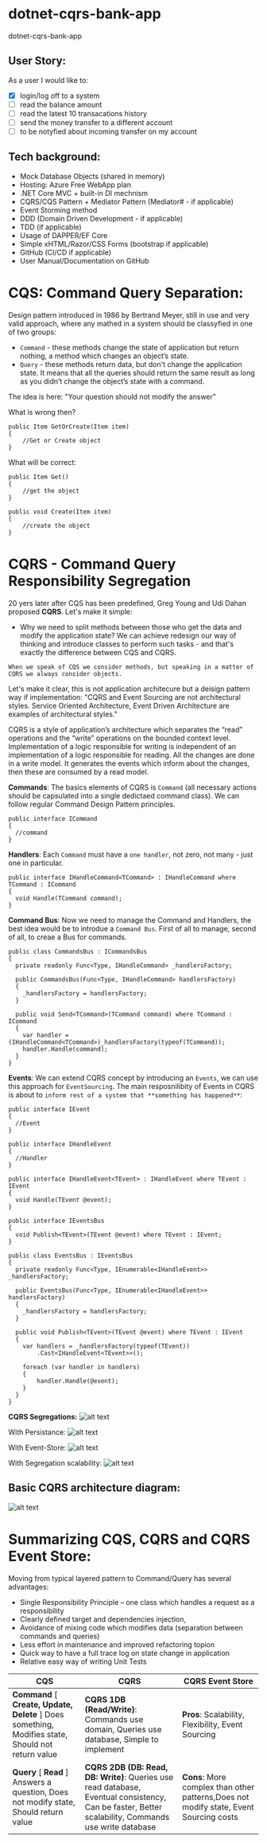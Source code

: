 # dotnet-cqrs-bank-app
dotnet-cqrs-bank-app


## User Story:
As a user I would like to:
  - [x] login/log off to a system
  - [ ] read the balance amount
  - [ ] read the latest 10 transacations history 
  - [ ] send the money transfer to a different account
  - [ ] to be notyfied about incoming transfer on my account

## Tech background:
  - Mock Database Objects (shared in memory)
  - Hosting: Azure Free WebApp plan
  - .NET Core MVC + built-in DI mechnism
  - CQRS/CQS Pattern + Mediator Pattern (Mediator# - if applicable)
  - Event Storming method
  - DDD (Domain Driven Development - if applicable)
  - TDD (if applicable)
  - Usage of DAPPER/EF Core
  - Simple xHTML/Razor/CSS Forms (bootstrap if applicable)
  - GitHub (CI/CD if applicable)
  - User Manual/Documentation on GitHub
  
  
  
# CQS: Command Query Separation:
Design pattern introduced in 1986 by Bertrand Meyer, still in use and very valid approach, where any mathed in a system should be classyfied in one of two groups:
 - `Command` - these methods change the state of application but return nothing, a method which changes an object’s state.
 - `Query` - these methods return data, but don't change the application state. It means that all the queries should return the same result as long as you didn’t change the object’s state with a command.

The idea is here:
"Your question should not modify the answer"

What is wrong then?
```
public Item GetOrCreate(Item item)
{
	//Get or Create object
}
```

What will be correct:
```
public Item Get() 
{
	//get the object
}

public void Create(Item item)
{
	//create the object
}
```



# CQRS - Command Query Responsibility Segregation
20 yers later after CQS has been predefined, Greg Young and Udi Dahan proposed **CQRS**. Let's make it simple:
 - Why we need to split methods between those who get the data and modify the application state? We can achieve redesign our way of thinking and introduce classes to perform such tasks - and that's exactly the difference between CQS and CQRS.

`When we speak of CQS we consider methods, but speaking in a matter of CQRS we always consider objects.`

Let's make it clear, this is not application architecure but a deisign pattern way if implementation:
"CQRS and Event Sourcing are not architectural styles. Service Oriented Architecture, Event Driven Architecture are examples of architectural styles."
 
CQRS is a style of application’s architecture which separates the “read” operations and the “write” operations on the bounded context level.
Implementation of a logic responsible for writing is independent of an implementation of a logic responsible for reading.
All the changes are done in a write model. It generates the events which inform about the changes, then these are consumed by a read model.

**Commands**: The basics elements of CQRS is `Command` (all necessary actions should be capsulated into a single dedictaed command class). We can follow regular Command Design Pattern principles.
```
public interface ICommand
{
  //command
}
```

**Handlers**: Each `Command` must have a `one handler`, not zero, not many - just one in particular.
```
public interface IHandleCommand<TCommand> : IHandleCommand where TCommand : ICommand
{
  void Handle(TCommand command);
}
```

**Command Bus**: Now we need to manage the Command and Handlers, the best idea would be to introdue a `Command Bus`. First of all to manage, second of all, to creae a Bus for commands.
```
public class CommandsBus : ICommandsBus
{
  private readonly Func<Type, IHandleCommand> _handlersFactory;
 
  public CommandsBus(Func<Type, IHandleCommand> handlersFactory)
  {
	_handlersFactory = handlersFactory;
  }
 
  public void Send<TCommand>(TCommand command) where TCommand : ICommand
  {
	var handler = (IHandleCommand<TCommand>)_handlersFactory(typeof(TCommand));
	handler.Handle(command);
  }
}
```

**Events**: We can extend CQRS concept by introducing an `Events`, we can use this approach for `EventSourcing`. The main resposnilibity of Events in CQRS is about to `inform rest of a system that **something has happened**`:
```
public interface IEvent
{
  //Event 
}

public interface IHandleEvent
{
  //Handler
}

public interface IHandleEvent<TEvent> : IHandleEvent where TEvent : IEvent
{
  void Handle(TEvent @event);
}

public interface IEventsBus
{
  void Publish<TEvent>(TEvent @event) where TEvent : IEvent;
}

public class EventsBus : IEventsBus
{
  private readonly Func<Type, IEnumerable<IHandleEvent>> _handlersFactory;
 
  public EventsBus(Func<Type, IEnumerable<IHandleEvent>> handlersFactory)
  {
	_handlersFactory = handlersFactory;
  }
 
  public void Publish<TEvent>(TEvent @event) where TEvent : IEvent
  {
	var handlers = _handlersFactory(typeof(TEvent))
		.Cast<IHandleEvent<TEvent>>();
 
	foreach (var handler in handlers)
	{
		handler.Handle(@event);
	}
  }
}
```

**CQRS Segregations:**
![alt text](https://github.com/gwasylow/dotnet-cqrs-bank-app/blob/master/Images/cqrs-segregation.PNG)	

With Persistance:
![alt text](https://github.com/gwasylow/dotnet-cqrs-bank-app/blob/master/Images/cqrs-segregation-persistance.PNG)	

With Event-Store:
![alt text](https://github.com/gwasylow/dotnet-cqrs-bank-app/blob/master/Images/cqrs-segregation-event-store.PNG)	

With Segregation scalability:
![alt text](https://github.com/gwasylow/dotnet-cqrs-bank-app/blob/master/Images/cqrs-segregation-scalability.PNG )	



## Basic CQRS architecture diagram:
![alt text](https://github.com/gwasylow/dotnet-cqrs-bank-app/blob/master/Images/cqrs-basic-architecture.PNG)	


# Summarizing CQS, CQRS and CQRS Event Store:
Moving from typical layered pattern to Command/Query has several advantages:
 - Single Responsibility Principle – one class which handles a request as a responsibility
 - Clearly defined target and dependencies injection,
 - Avoidance of mixing code which modifies data (separation between commands and queries)
 - Less effort in maintenance and improved refactoring topion
 - Quick way to have a full trace log on state change in application
 - Relative easy way of writing Unit Tests


| CQS  | CQRS | CQRS Event Store |
| ------------- | ------------- | ------------- |
| **Command** [ **Create, Update, Delete** ] Does something, Modifies state, Should not return value | **CQRS 1DB (Read/Write)**: Commands use domain, Queries use database, Simple to implement | **Pros**: Scalability, Flexibility, Event Sourcing |
| **Query** [ **Read** ] Answers a question, Does not modify state, Should return value | **CQRS 2DB (DB: Read, DB: Write)**: Queries use read database, Eventual consistency, Can be faster, Better scalability, Commands use write database | **Cons**: More complex than other patterns,Does not modify state, Event Sourcing costs |


  



